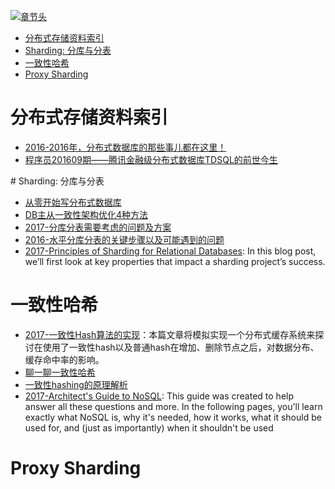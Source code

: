 [![章节头](https://parg.co/UGo)](https://parg.co/b4z) 
 - [分布式存储资料索引](#%E5%88%86%E5%B8%83%E5%BC%8F%E5%AD%98%E5%82%A8%E8%B5%84%E6%96%99%E7%B4%A2%E5%BC%95)
- [Sharding: 分库与分表](#sharding-%E5%88%86%E5%BA%93%E4%B8%8E%E5%88%86%E8%A1%A8)
- [一致性哈希](#%E4%B8%80%E8%87%B4%E6%80%A7%E5%93%88%E5%B8%8C)
- [Proxy Sharding](#proxy-sharding) 

# 分布式存储资料索引
- [2016-2016年，分布式数据库的那些事儿都在这里！](https://parg.co/b1g)
- [程序员201609期——腾讯金融级分布式数据库TDSQL的前世今生]()

 
# Sharding: 分库与分表
- [从零开始写分布式数据库](https://github.com/ngaut/builddatabase)
- [DB主从一致性架构优化4种方法](http://mp.weixin.qq.com/s?__biz=MjM5ODYxMDA5OQ==&mid=2651959442&idx=1&sn=feb8ff75385d8031386e120ef3535329&scene=0#wechat_redirect)
- [2017-分库分表需要考虑的问题及方案](https://parg.co/b1W)
- [2016-水平分库分表的关键步骤以及可能遇到的问题](https://parg.co/b1F) 
- [2017-Principles of Sharding for Relational Databases](https://parg.co/bjq): In this blog post, we’ll first look at key properties that impact a sharding project’s success.
# 一致性哈希
- [2017-一致性Hash算法的实现](http://yywang.info/2017/04/15/hash/)：本篇文章将模拟实现一个分布式缓存系统来探讨在使用了一致性hash以及普通hash在增加、删除节点之后，对数据分布、缓存命中率的影响。 
- [聊一聊一致性哈希](http://mp.weixin.qq.com/s/FgRi3aVpNYfaLU3EeVk7ug)
- [一致性hashing的原理解析](https://taozj.org/201612/consistent-hashing.html?hmsr=toutiao.io&utm_medium=toutiao.io&utm_source=toutiao.io) 
- [2017-Architect's Guide to NoSQL](http://www.datastax.com/wp-content/uploads/resources/whitepaper/DataStax_WP_Architects_Guide_to_NoSQL.pdf): This guide was created to help answer all these questions and more. In the following pages, you'll learn exactly what NoSQL is, why it's needed, how it works, what it should be used for, and (just as importantly) when it shouldn't be used
# Proxy Sharding